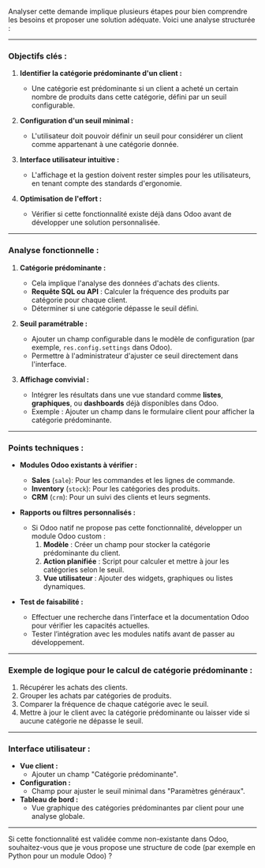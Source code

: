 Analyser cette demande implique plusieurs étapes pour bien comprendre les besoins et proposer une solution adéquate. Voici une analyse structurée :

---

### **Objectifs clés :**
1. **Identifier la catégorie prédominante d'un client :**
   - Une catégorie est prédominante si un client a acheté un certain nombre de produits dans cette catégorie, défini par un seuil configurable.

2. **Configuration d'un seuil minimal :**
   - L'utilisateur doit pouvoir définir un seuil pour considérer un client comme appartenant à une catégorie donnée.

3. **Interface utilisateur intuitive :**
   - L'affichage et la gestion doivent rester simples pour les utilisateurs, en tenant compte des standards d'ergonomie.

4. **Optimisation de l'effort :**
   - Vérifier si cette fonctionnalité existe déjà dans Odoo avant de développer une solution personnalisée.

---

### **Analyse fonctionnelle :**
1. **Catégorie prédominante :**
   - Cela implique l'analyse des données d'achats des clients.
   - **Requête SQL ou API** : Calculer la fréquence des produits par catégorie pour chaque client.
   - Déterminer si une catégorie dépasse le seuil défini.

2. **Seuil paramétrable :**
   - Ajouter un champ configurable dans le modèle de configuration (par exemple, `res.config.settings` dans Odoo).
   - Permettre à l'administrateur d'ajuster ce seuil directement dans l'interface.

3. **Affichage convivial :**
   - Intégrer les résultats dans une vue standard comme **listes**, **graphiques**, ou **dashboards** déjà disponibles dans Odoo.
   - Exemple : Ajouter un champ dans le formulaire client pour afficher la catégorie prédominante.

---

### **Points techniques :**
- **Modules Odoo existants à vérifier :**
   - **Sales** (`sale`): Pour les commandes et les lignes de commande.
   - **Inventory** (`stock`): Pour les catégories des produits.
   - **CRM** (`crm`): Pour un suivi des clients et leurs segments.
   
- **Rapports ou filtres personnalisés :**
   - Si Odoo natif ne propose pas cette fonctionnalité, développer un module Odoo custom :
     1. **Modèle** : Créer un champ pour stocker la catégorie prédominante du client.
     2. **Action planifiée** : Script pour calculer et mettre à jour les catégories selon le seuil.
     3. **Vue utilisateur** : Ajouter des widgets, graphiques ou listes dynamiques.

- **Test de faisabilité :**
   - Effectuer une recherche dans l’interface et la documentation Odoo pour vérifier les capacités actuelles.
   - Tester l’intégration avec les modules natifs avant de passer au développement.

---

### **Exemple de logique pour le calcul de catégorie prédominante :**
1. Récupérer les achats des clients.
2. Grouper les achats par catégories de produits.
3. Comparer la fréquence de chaque catégorie avec le seuil.
4. Mettre à jour le client avec la catégorie prédominante ou laisser vide si aucune catégorie ne dépasse le seuil.

---

### **Interface utilisateur :**
- **Vue client :**
  - Ajouter un champ "Catégorie prédominante".
- **Configuration :**
  - Champ pour ajuster le seuil minimal dans "Paramètres généraux".
- **Tableau de bord :**
  - Vue graphique des catégories prédominantes par client pour une analyse globale.

---

Si cette fonctionnalité est validée comme non-existante dans Odoo, souhaitez-vous que je vous propose une structure de code (par exemple en Python pour un module Odoo) ?